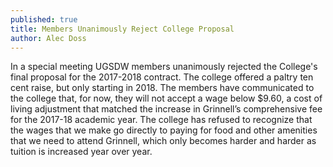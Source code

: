 ```yaml
---
published: true
title: Members Unanimously Reject College Proposal
author: Alec Doss
---
```

In a special meeting UGSDW members unanimously rejected the College's final
proposal for the 2017-2018 contract. The college offered a paltry ten cent
raise, but only starting in 2018. The members have communicated to the college
that, for now, they will not accept a wage below $9.60, a cost of living
adjustment that matched the increase in Grinnell’s comprehensive fee for the
2017-18 academic year. The college has refused to recognize that the wages that
we make go directly to paying for food and other amenities that we need to
attend Grinnell, which only becomes harder and harder as tuition is increased
year over year.
